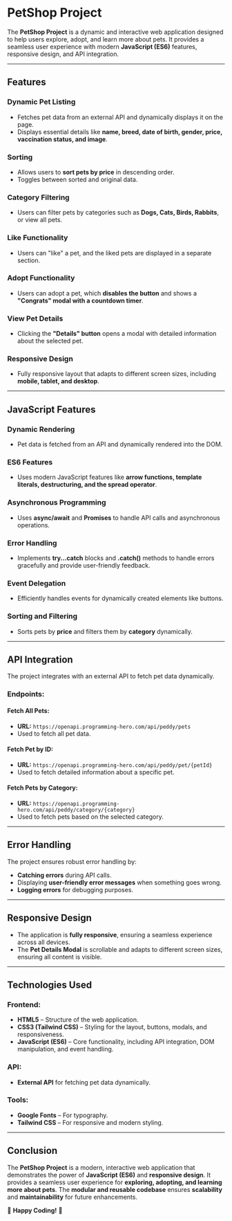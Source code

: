 # **PetShop Project**

The **PetShop Project** is a dynamic and interactive web application designed to help users explore, adopt, and learn more about pets. It provides a seamless user experience with modern **JavaScript (ES6)** features, responsive design, and API integration.

---

## **Features**

### **Dynamic Pet Listing**
- Fetches pet data from an external API and dynamically displays it on the page.
- Displays essential details like **name, breed, date of birth, gender, price, vaccination status, and image**.

### **Sorting**
- Allows users to **sort pets by price** in descending order.
- Toggles between sorted and original data.

### **Category Filtering**
- Users can filter pets by categories such as **Dogs, Cats, Birds, Rabbits**, or view all pets.

### **Like Functionality**
- Users can "like" a pet, and the liked pets are displayed in a separate section.

### **Adopt Functionality**
- Users can adopt a pet, which **disables the button** and shows a **"Congrats" modal with a countdown timer**.

### **View Pet Details**
- Clicking the **"Details" button** opens a modal with detailed information about the selected pet.

### **Responsive Design**
- Fully responsive layout that adapts to different screen sizes, including **mobile, tablet, and desktop**.

---

## **JavaScript Features**

### **Dynamic Rendering**
- Pet data is fetched from an API and dynamically rendered into the DOM.

### **ES6 Features**
- Uses modern JavaScript features like **arrow functions, template literals, destructuring, and the spread operator**.

### **Asynchronous Programming**
- Uses **async/await** and **Promises** to handle API calls and asynchronous operations.

### **Error Handling**
- Implements **try...catch** blocks and **.catch()** methods to handle errors gracefully and provide user-friendly feedback.

### **Event Delegation**
- Efficiently handles events for dynamically created elements like buttons.

### **Sorting and Filtering**
- Sorts pets by **price** and filters them by **category** dynamically.

---

## **API Integration**
The project integrates with an external API to fetch pet data dynamically.

### **Endpoints:**
#### **Fetch All Pets:**
- **URL:** `https://openapi.programming-hero.com/api/peddy/pets`
- Used to fetch all pet data.

#### **Fetch Pet by ID:**
- **URL:** `https://openapi.programming-hero.com/api/peddy/pet/{petId}`
- Used to fetch detailed information about a specific pet.

#### **Fetch Pets by Category:**
- **URL:** `https://openapi.programming-hero.com/api/peddy/category/{category}`
- Used to fetch pets based on the selected category.

---

## **Error Handling**
The project ensures robust error handling by:
- **Catching errors** during API calls.
- Displaying **user-friendly error messages** when something goes wrong.
- **Logging errors** for debugging purposes.

---

## **Responsive Design**
- The application is **fully responsive**, ensuring a seamless experience across all devices.
- The **Pet Details Modal** is scrollable and adapts to different screen sizes, ensuring all content is visible.

---

## **Technologies Used**

### **Frontend:**
- **HTML5** – Structure of the web application.
- **CSS3 (Tailwind CSS)** – Styling for the layout, buttons, modals, and responsiveness.
- **JavaScript (ES6)** – Core functionality, including API integration, DOM manipulation, and event handling.

### **API:**
- **External API** for fetching pet data dynamically.

### **Tools:**
- **Google Fonts** – For typography.
- **Tailwind CSS** – For responsive and modern styling.

---

## **Conclusion**
The **PetShop Project** is a modern, interactive web application that demonstrates the power of **JavaScript (ES6)** and **responsive design**. It provides a seamless user experience for **exploring, adopting, and learning more about pets**. The **modular and reusable codebase** ensures **scalability** and **maintainability** for future enhancements.

🚀 **Happy Coding!** 🎉

